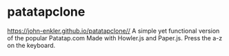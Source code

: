 # patatapclone
https://john-enkler.github.io/patatapclone//
A simple yet functional version of the popular Patatap.com
Made with Howler.js and Paper.js.
Press the a-z on the keyboard.
